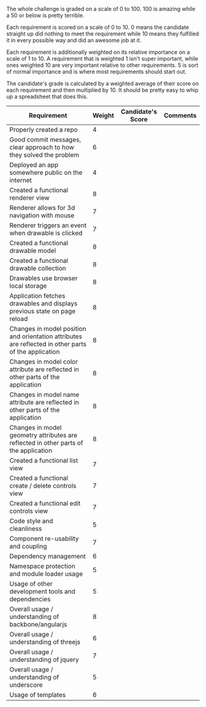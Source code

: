 The whole challenge is graded on a scale of 0 to 100. 100 is amazing while a 50 or below is pretty terrible.

Each requirement is scored on a scale of 0 to 10. 0 means the candidate straight up did nothing to meet the requirement while 10 means they fulfilled it in every possible way and did an awesome job at it.

Each requirement is additionally weighted on its relative importance on a scale of 1 to 10. A requirement that is weighted 1 isn't super important, while ones weighted 10 are very important relative to other requirements. 5 is sort of normal importance and is where most requirements should start out.

The candidate's grade is calculated by a weighted average of their score on each requirement and then multiplied by 10. It should be pretty easy to whip up a spreadsheet that does this.

Requirement | Weight | Candidate's Score | Comments
----------- | ------ | ----------------- | --------
Properly created a repo | 4 |  | 
Good commit messages, clear approach to how they solved the problem | 6 |  | 
Deployed an app somewhere public on the internet | 4 |  | 
Created a functional renderer view | 8 |  | 
Renderer allows for 3d navigation with mouse | 7 |  | 
Renderer triggers an event when drawable is clicked | 7 |  | 
Created a functional drawable model | 8 |  | 
Created a functional drawable collection | 8 |  | 
Drawables use browser local storage | 8 |  | 
Application fetches drawables and displays previous state on page reload | 8 |  | 
Changes in model position and orientation attributes are reflected in other parts of the application | 8 |  | 
Changes in model color attribute are reflected in other parts of the application | 8 |  | 
Changes in model name attribute are reflected in other parts of the application | 8 |  | 
Changes in model geometry attributes are reflected in other parts of the application | 8 |  | 
Created a functional list view | 7 |  | 
Created a functional create / delete controls view | 7 |  | 
Created a functional edit controls view | 7 |  | 
Code style and cleanliness | 5 |  | 
Component re-usability and coupling | 7 |  | 
Dependency management | 6 |  | 
Namespace protection and module loader usage | 5 |  | 
Usage of other development tools and dependencies | 5 |  | 
Overall usage / understanding of backbone/angularjs | 8 |  |
Overall usage / understanding of threejs | 6 |  | 
Overall usage / understanding of jquery | 7 |  | 
Overall usage / understanding of underscore | 5 |  | 
Usage of templates | 6 |  | 
